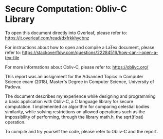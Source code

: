 # Secure Computation: Obliv-C Library


To open this document directly into Overleaf, please refer to:
https://it.overleaf.com/read/dxfrkkhycbnz

For instructions about how to open and compile a LaTex document, please refer to: https://stackoverflow.com/questions/22284516/how-can-i-open-a-tex-file

For more informations about Obliv-C, please refer to:
https://oblivc.org/

This report was an assignment for the Advanced Topics in Computer Science exam (2018), Master's Degree in Computer Science, University of Padova.

The document describes my experience while designing and programming a basic application with Obliv-C, a C language library for secure computation. I implemented an algorithm for comparing celestial bodies similarity, while solving restrictions on allowed operations such as the impossibility of performing, through the library math.h, the sqrt(float) operation.

To compile and try yourself the code, please refer to Obliv-C and the report.
